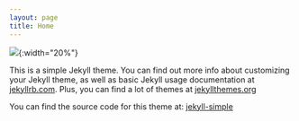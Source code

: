 ```yaml
---
layout: page
title: Home
---
```


![]({{site.baseurl}}/assets/PH-photo.jpeg){:width="20%"}

This is a simple Jekyll theme. You can find out more info about customizing your Jekyll theme, as well as basic Jekyll usage documentation at [jekyllrb.com](http://jekyllrb.com/).  Plus, you can find a lot of themes at [jekyllthemes.org](http://jekyllthemes.org/)

You can find the source code for this theme at: [jekyll-simple](https://github.com/wild-flame/jekyll-simple)

